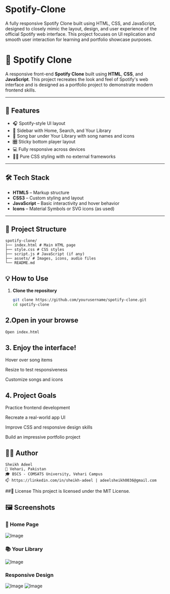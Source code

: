 # Spotify-Clone
A fully responsive Spotify Clone built using HTML, CSS, and JavaScript, designed to closely mimic the layout, design, and user experience of the official Spotify web interface. This project focuses on UI replication and smooth user interaction for learning and portfolio showcase purposes.

# 🎵 Spotify Clone

A responsive front-end **Spotify Clone** built using **HTML**, **CSS**, and **JavaScript**. This project recreates the look and feel of Spotify's web interface and is designed as a portfolio project to demonstrate modern frontend skills.

---

## 🚀 Features

- 🎧 Spotify-style UI layout
- 📁 Sidebar with Home, Search, and Your Library
- 🎵 Song bar under Your Library with song names and icons
- 🎛️ Sticky bottom player layout
- 💻 Fully responsive across devices
- 🧑‍🎨 Pure CSS styling with no external frameworks

---

## 🛠️ Tech Stack

- **HTML5** – Markup structure
- **CSS3** – Custom styling and layout
- **JavaScript** – Basic interactivity and hover behavior
- **Icons** – Material Symbols or SVG icons (as used)

---

## 📁 Project Structure
```
spotify-clone/
├── index.html # Main HTML page
├── style.css # CSS styles
├── script.js # JavaScript (if any)
├── assets/ # Images, icons, audio files
└── README.md
```

## 💡 How to Use
1. **Clone the repository**
   ```bash
   git clone https://github.com/yourusername/spotify-clone.git
   cd spotify-clone
   ```
## 2.Open in your browse
   ```bash
   Open index.html
```
   
## 3. Enjoy the interface!

Hover over song items

Resize to test responsiveness

Customize songs and icons

## 4. Project Goals
   
Practice frontend development

Recreate a real-world app UI

Improve CSS and responsive design skills

Build an impressive portfolio project

## 🙋‍♂️ Author
```
Sheikh Adeel
📍 Vehari, Pakistan
🎓 BSCS - COMSATS University, Vehari Campus
📫 https://linkedin.com/in/sheikh-adeel | adeelsheikh0036@gmail.com
```

##📜 License
This project is licensed under the MIT License.

## 🖼️ Screenshots

### 🎵 Home Page
![Image](https://github.com/user-attachments/assets/5ae91631-5f46-4074-966c-656b3b04d564)

### 📚 Your Library
![Image](https://github.com/user-attachments/assets/e83af36b-59bf-4e70-9a7d-fb11f4da4224)

###  Responsive Design
![Image](https://github.com/user-attachments/assets/b207697c-c243-4242-bd65-32536ace39b3)
![Image](https://github.com/user-attachments/assets/2d20c45b-5d00-45a0-9bc5-8cd32d8dfc3f)



